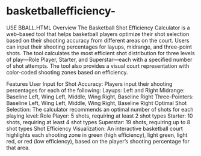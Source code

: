 # basketballefficiency-
USE BBALL.HTML
Overview
The Basketball Shot Efficiency Calculator is a web-based tool that helps basketball players optimize their shot selection based on their shooting accuracy from different areas on the court. Users can input their shooting percentages for layups, midrange, and three-point shots. The tool calculates the most efficient shot distribution for three levels of play—Role Player, Starter, and Superstar—each with a specified number of shot attempts. The tool also provides a visual court representation with color-coded shooting zones based on efficiency.

Features
User Input for Shot Accuracy: Players input their shooting percentages for each of the following:
Layups: Left and Right
Midrange: Baseline Left, Wing Left, Middle, Wing Right, Baseline Right
Three-Pointers: Baseline Left, Wing Left, Middle, Wing Right, Baseline Right
Optimal Shot Selection: The calculator recommends an optimal number of shots for each playing level:
Role Player: 5 shots, requiring at least 2 shot types
Starter: 10 shots, requiring at least 4 shot types
Superstar: 19 shots, requiring up to 8 shot types
Shot Efficiency Visualization: An interactive basketball court highlights each shooting zone in green (high efficiency), light green, light red, or red (low efficiency), based on the player’s shooting percentage for that area.
